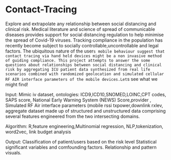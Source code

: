 # Contact-Tracing
Explore and extrapolate any relationship between social distancing and clinical risk. Medical literature and science of spread of communicable diseases provides support for social distancing regulation to help minimise the spread of Covid-19 viruses. Tracking compliance in the population has recently become subject to socially controllable,uncontrollable and legal factors. The ubiquitous nature of the user`s mobile behaviour suggest that contact tracing via hand held devices might be a non invasive method of guiding compliance. This project attempts to answer the some questions about relationships between social distancing and clinical risk by aggregating ICU patient data synthesized from real life scenarios combined with randomized geolocation and simulated cellular RF AIR interface parameters of the mobile devices.Let`s see what we might find!

Input: Mimic iv dataset, ontologies: ICD9,ICD10,SNOMED,LOINC,CPT codes, SAPS score, National Early Warning System (NEWS) Score,provider , Simulated RF Air interface parameters (mobile rssi txpower,downlink rxlev, aggregate dataset made up of structured and unstructured data comprising several features engineered from the two intersecting domains.

Algorithm: R,feature engineering,Multinomial regression, NLP,tokenization, word2vec, link budget analysis

Output: Classification of patient/users based on the risk level
Statistical significant variables and comfounding factors.
Relationship and pattern  visuals.
